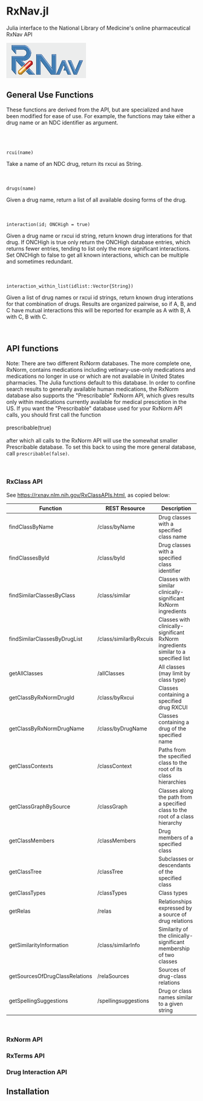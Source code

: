 # RxNav.jl
Julia interface to the National Library of Medicine's online pharmaceutical RxNav API

<img src="https://github.com/wherrera10/RxNav.jl/blob/main/docs/src/RXNavLogo.png">

## General Use Functions

These functions are derived from the API, but are specialized and have been modified
for ease of use. For example, the functions may take either a drug name or an NDC
identifier as argument.

<br /><br />

    rcui(name)

Take a name of an NDC drug, return its rxcui as String.
<br /><br /><br />

    drugs(name)

Given a drug name, return a list of all available dosing forms of the drug.
<br /><br /><br />

    interaction(id; ONCHigh = true)
Given a drug name or rxcui id string, return known drug interations for that drug.
If ONCHigh is true only return the ONCHigh database entries, which returns fewer
entries, tending to list only the more significant interactions. Set ONCHigh
to false to get all known interactions, which can be multiple and sometimes redundant.
<br /><br /><br />

    interaction_within_list(idlist::Vector{String})

Given a list of drug names or rxcui id strings, return known drug interations for 
that combination of drugs. Results are organized pairwise, so if A, B, and C have
mutual interactions this will be reported for example as A with B, A with C, B with C.
<br /><br /><br />

## API functions

Note: There are two different RxNorm databases.  The more complete one, RxNorm, contains
medications including vetinary-use-only medications and medications no longer in use or
which are not available in United States pharmacies. The Julia functions default to this
database. In order to confine search results to generally available human medications,
the RxNorm database also supports the "Prescribable" RxNorm API, which gives results only
within medications currently available for medical presciption in the US. If you want the
"Prescribable" database used for your RxNorm API calls, you should first call the function 
<br /><br />
    prescribable(true)
<br /><br />
after which all calls to the RxNorm API will use the somewhat smaller Prescribable database.
To set this back to using the more general database, call `prescribable(false)`.
<br /><br /><br />

### RxClass API

See <link>https://rxnav.nlm.nih.gov/RxClassAPIs.html</link>, as copied below:
<br />

| Function | REST Resource | Description |
| ---      |     ---       |   ---      |
findClassByName | /class/byName | Drug classes with a specified class name
findClassesById | /class/byId | Drug classes with a specified class identifier
findSimilarClassesByClass | /class/similar | Classes with similar clinically-significant RxNorm ingredients
findSimilarClassesByDrugList | /class/similarByRxcuis | Classes with clinically-significant RxNorm ingredients similar to a specified list
getAllClasses | /allClasses | All classes (may limit by class type)
getClassByRxNormDrugId | /class/byRxcui | Classes containing a specified drug RXCUI
getClassByRxNormDrugName | /class/byDrugName | Classes containing a drug of the specified name
getClassContexts | /classContext | Paths from the specified class to the root of its class hierarchies
getClassGraphBySource | /classGraph | Classes along the path from a specified class to the root of a class hierarchy
getClassMembers | /classMembers | Drug members of a specified class
getClassTree | /classTree | Subclasses or descendants of the specified class
getClassTypes | /classTypes | Class types
getRelas | /relas | Relationships expressed by a source of drug relations
getSimilarityInformation | /class/similarInfo | Similarity of the clinically-significant membership of two classes
getSourcesOfDrugClassRelations | /relaSources | Sources of drug-class relations
getSpellingSuggestions | /spellingsuggestions | Drug or class names similar to a given string


<br />

### RxNorm API

### RxTerms API

### Drug Interaction API





## Installation

